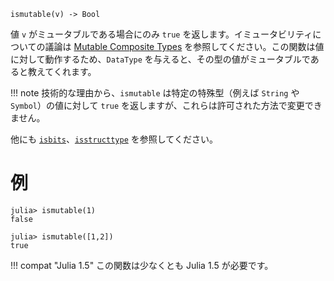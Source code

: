 ```
ismutable(v) -> Bool
```

値 `v` がミュータブルである場合にのみ `true` を返します。イミュータビリティについての議論は [Mutable Composite Types](@ref) を参照してください。この関数は値に対して動作するため、`DataType` を与えると、その型の値がミュータブルであると教えてくれます。

!!! note
    技術的な理由から、`ismutable` は特定の特殊型（例えば `String` や `Symbol`）の値に対して `true` を返しますが、これらは許可された方法で変更できません。


他にも [`isbits`](@ref)、[`isstructtype`](@ref) を参照してください。

# 例

```jldoctest
julia> ismutable(1)
false

julia> ismutable([1,2])
true
```

!!! compat "Julia 1.5"
    この関数は少なくとも Julia 1.5 が必要です。

